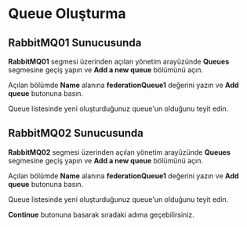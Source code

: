 # Queue Oluşturma

## RabbitMQ01 Sunucusunda

**RabbitMQ01** segmesi üzerinden açılan yönetim arayüzünde **Queues** segmesine geçiş yapın ve **Add a new queue** bölümünü açın.

Açılan bölümde **Name** alanına **federationQueue1** değerini yazın ve **Add queue** butonuna basın.

Queue listesinde yeni oluşturduğunuz queue'un olduğunu teyit edin.

## RabbitMQ02 Sunucusunda

**RabbitMQ02** segmesi üzerinden açılan yönetim arayüzünde **Queues** segmesine geçiş yapın ve **Add a new queue** bölümünü açın.

Açılan bölümde **Name** alanına **federationQueue1** değerini yazın ve **Add queue** butonuna basın.

Queue listesinde yeni oluşturduğunuz queue'un olduğunu teyit edin.

**Continue** butonuna basarak sıradaki adıma geçebilirsiniz.